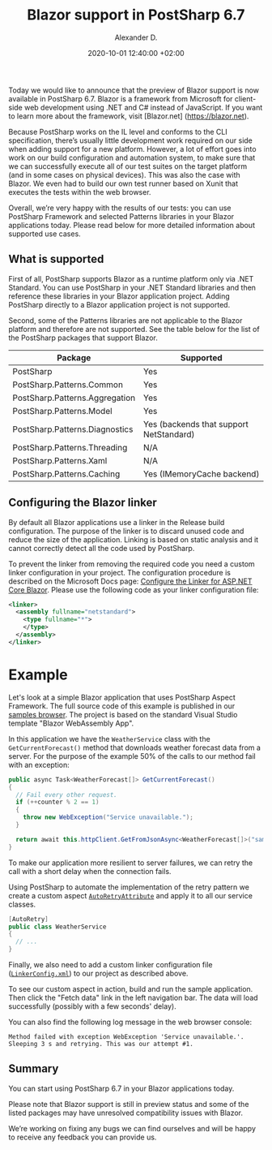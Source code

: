 ﻿---
layout: post 
comments: true
title: "Blazor support in PostSharp 6.7"
date: 2020-10-01 12:40:00 +02:00
categories: [Announcement]
permalink: /post/blazor-support-6.7.html
author: "Alexander D."
image: /assets/images/blog/2020-10-01-blazor_support_6_7/blazor-support.jpg
published: false
---
Today we would like to announce that the preview of Blazor support is now available in PostSharp 6.7. Blazor is a framework from Microsoft for client-side web development using .NET and C# instead of JavaScript. If you want to learn more about the framework, visit [Blazor.net] (https://blazor.net).

Because PostSharp works on the IL level and conforms to the CLI specification, there’s usually little development work required on our side when adding support for a new platform. However, a lot of effort goes into work on our build configuration and automation system, to make sure that we can successfully execute all of our test suites on the target platform (and in some cases on physical devices). This was also the case with Blazor. We even had to build our own test runner based on Xunit that executes the tests within the web browser.

Overall, we’re very happy with the results of our tests: you can use PostSharp Framework and selected Patterns libraries in your Blazor applications today. Please read below for more detailed information about supported use cases.

## What is supported
First of all, PostSharp supports Blazor as a runtime platform only via .NET Standard. You can use PostSharp in your .NET Standard libraries and then reference these libraries in your Blazor application project. Adding PostSharp directly to a Blazor application project is not supported.

Second, some of the Patterns libraries are not applicable to the Blazor platform and therefore are not supported. See the table below for the list of the PostSharp packages that support Blazor.

| Package                          | Supported
|----------------------------------|----------
| PostSharp                        | Yes
| PostSharp.Patterns.Common        | Yes
| PostSharp.Patterns.Aggregation   | Yes
| PostSharp.Patterns.Model         | Yes
| PostSharp.Patterns.Diagnostics   | Yes (backends that support NetStandard)
| PostSharp.Patterns.Threading     | N/A
| PostSharp.Patterns.Xaml          | N/A
| PostSharp.Patterns.Caching       | Yes (IMemoryCache backend)

## Configuring the Blazor linker
By default all Blazor applications use a linker in the Release build configuration. The purpose of the linker is to discard unused code and reduce the size of the application. Linking is based on static analysis and it cannot correctly detect all the code used by PostSharp.

To prevent the linker from removing the required code you need a custom linker configuration in your project. The configuration procedure is described on the Microsoft Docs page: [Configure the Linker for ASP.NET Core Blazor](https://docs.microsoft.com/en-us/aspnet/core/blazor/host-and-deploy/configure-linker). Please use the following code as your linker configuration file: 

```xml
<linker>
  <assembly fullname="netstandard">
    <type fullname="*">
    </type>
  </assembly>
</linker>
```

# Example
Let's look at a simple Blazor application that uses PostSharp Aspect Framework. The full source code of this example is published in our [samples browser](https://samples.postsharp.net/f/PostSharp.Samples.Blazor.AutoRetry/). The project is based on the standard Visual Studio template "Blazor WebAssembly App".

In this application we have the `WeatherService` class with the `GetCurrentForecast()` method that downloads weather forecast data from a server.
For the purpose of the example 50% of the calls to our method fail with an exception:

```csharp
public async Task<WeatherForecast[]> GetCurrentForecast()
{
  // Fail every other request.
  if (++counter % 2 == 1)
  {
    throw new WebException("Service unavailable.");
  }

  return await this.httpClient.GetFromJsonAsync<WeatherForecast[]>("sample-data/weather.json");
}
```

To make our application more resilient to server failures, we can retry the call with a short delay when the connection fails.

Using PostSharp to automate the implementation of the retry pattern we create a custom aspect [`AutoRetryAttribute`](https://samples.postsharp.net/f/PostSharp.Samples.Blazor.AutoRetry/Aspects/AutoRetryAttribute.cs.html) and apply it to all our service classes.

```csharp
[AutoRetry]
public class WeatherService
{
  // ...
}
```

Finally, we also need to add a custom linker configuration file ([`LinkerConfig.xml`](https://samples.postsharp.net/f/PostSharp.Samples.Blazor.AutoRetry/LinkerConfig.xml.html)) to our project as described above.

To see our custom aspect in action, build and run the sample application. Then click the "Fetch data" link in the left navigation bar. The data will load successfully (possibly with a few seconds' delay).

You can also find the following log message in the web browser console:

```
Method failed with exception WebException 'Service unavailable.'. Sleeping 3 s and retrying. This was our attempt #1.
```

## Summary
You can start using PostSharp 6.7 in your Blazor applications today.

Please note that Blazor support is still in preview status and some of the listed packages may have unresolved compatibility issues with Blazor.

We’re working on fixing any bugs we can find ourselves and will be happy to receive any feedback you can provide us.
